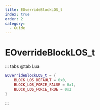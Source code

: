```yaml
---
title: EOverrideBlockLOS_t
index: true
order: 2
category:
  - Guide
---
```


# EOverrideBlockLOS_t
::: tabs
@tab Lua
```lua
EOverrideBlockLOS_t = {
    BLOCK_LOS_DEFAULT = 0x0,
    BLOCK_LOS_FORCE_FALSE = 0x1,
    BLOCK_LOS_FORCE_TRUE = 0x2
}
```
:::
